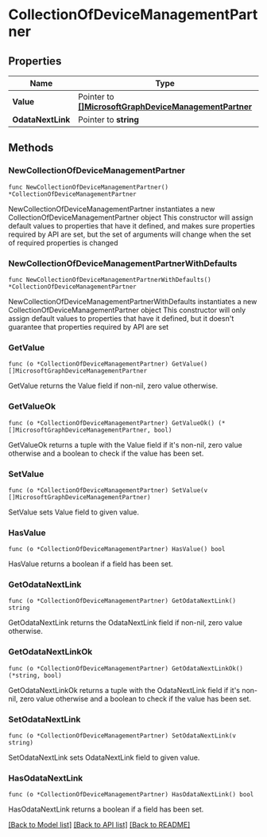 # CollectionOfDeviceManagementPartner

## Properties

Name | Type | Description | Notes
------------ | ------------- | ------------- | -------------
**Value** | Pointer to [**[]MicrosoftGraphDeviceManagementPartner**](MicrosoftGraphDeviceManagementPartner.md) |  | [optional] 
**OdataNextLink** | Pointer to **string** |  | [optional] 

## Methods

### NewCollectionOfDeviceManagementPartner

`func NewCollectionOfDeviceManagementPartner() *CollectionOfDeviceManagementPartner`

NewCollectionOfDeviceManagementPartner instantiates a new CollectionOfDeviceManagementPartner object
This constructor will assign default values to properties that have it defined,
and makes sure properties required by API are set, but the set of arguments
will change when the set of required properties is changed

### NewCollectionOfDeviceManagementPartnerWithDefaults

`func NewCollectionOfDeviceManagementPartnerWithDefaults() *CollectionOfDeviceManagementPartner`

NewCollectionOfDeviceManagementPartnerWithDefaults instantiates a new CollectionOfDeviceManagementPartner object
This constructor will only assign default values to properties that have it defined,
but it doesn't guarantee that properties required by API are set

### GetValue

`func (o *CollectionOfDeviceManagementPartner) GetValue() []MicrosoftGraphDeviceManagementPartner`

GetValue returns the Value field if non-nil, zero value otherwise.

### GetValueOk

`func (o *CollectionOfDeviceManagementPartner) GetValueOk() (*[]MicrosoftGraphDeviceManagementPartner, bool)`

GetValueOk returns a tuple with the Value field if it's non-nil, zero value otherwise
and a boolean to check if the value has been set.

### SetValue

`func (o *CollectionOfDeviceManagementPartner) SetValue(v []MicrosoftGraphDeviceManagementPartner)`

SetValue sets Value field to given value.

### HasValue

`func (o *CollectionOfDeviceManagementPartner) HasValue() bool`

HasValue returns a boolean if a field has been set.

### GetOdataNextLink

`func (o *CollectionOfDeviceManagementPartner) GetOdataNextLink() string`

GetOdataNextLink returns the OdataNextLink field if non-nil, zero value otherwise.

### GetOdataNextLinkOk

`func (o *CollectionOfDeviceManagementPartner) GetOdataNextLinkOk() (*string, bool)`

GetOdataNextLinkOk returns a tuple with the OdataNextLink field if it's non-nil, zero value otherwise
and a boolean to check if the value has been set.

### SetOdataNextLink

`func (o *CollectionOfDeviceManagementPartner) SetOdataNextLink(v string)`

SetOdataNextLink sets OdataNextLink field to given value.

### HasOdataNextLink

`func (o *CollectionOfDeviceManagementPartner) HasOdataNextLink() bool`

HasOdataNextLink returns a boolean if a field has been set.


[[Back to Model list]](../README.md#documentation-for-models) [[Back to API list]](../README.md#documentation-for-api-endpoints) [[Back to README]](../README.md)


